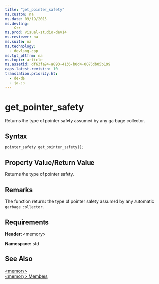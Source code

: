 ```yaml
---
title: "get_pointer_safety"
ms.custom: na
ms.date: 09/19/2016
ms.devlang: 
  - C++
ms.prod: visual-studio-dev14
ms.reviewer: na
ms.suite: na
ms.technology: 
  - devlang-cpp
ms.tgt_pltfrm: na
ms.topic: article
ms.assetid: df63fa94-a893-4156-b0d4-0075db05b199
caps.latest.revision: 10
translation.priority.ht: 
  - de-de
  - ja-jp
---
```

# get_pointer_safety
Returns the type of pointer safety assumed by any garbage collector.  
  
## Syntax  
  
```  
pointer_safety get_pointer_safety();  
```  
  
## Property Value/Return Value  
 Returns the type of pointer safety.  
  
## Remarks  
 The function returns the type of pointer safety assumed by any automatic `garbage collector`.  
  
## Requirements  
 **Header:** <memory\>  
  
 **Namespace:** std  
  
## See Also  
 [<memory\>](../vs140/-memory-.md)   
 [<memory\> Members](assetId:///0d39e979-01a0-4d3e-a1ed-af6bb6957c29)